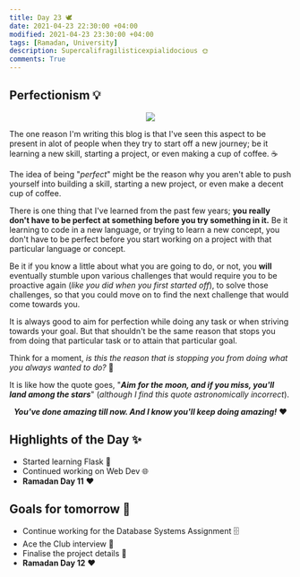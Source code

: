 ```yaml
---
title: Day 23 🕊
date: 2021-04-23 22:30:00 +04:00
modified: 2021-04-23 23:30:00 +04:00
tags: [Ramadan, University]
description: Supercalifragilisticexpialidocious 🌞
comments: True
---
```


## Perfectionism 💡

<p align="center">
  <img src="https://i.postimg.cc/zXg0ChRm/Capture.jpg"/>
</p>

The one reason I'm writing this blog is that I've seen this aspect to be present in alot of people when they try to start off a new journey; be it learning a new skill, starting a project, or even making a cup of coffee. ☕️

The idea of being "*perfect*" might be the reason why you aren't able to push yourself into building a skill, starting a new project, or even make a decent cup of coffee.

There is one thing that I've learned from the past few years; **you really don't have to be perfect at something before you try something in it.** Be it learning to code in a new language, or trying to learn a new concept, you don't have to be perfect before you start working on a project with that particular language or concept. 

Be it if you know a little about what you are going to do, or not, you **will** eventually stumble upon various challenges that would require you to be proactive again (*like you did when you first started off*), to solve those challenges, so that you could move on to find the next challenge that would come towards you. 

It is always good to aim for perfection while doing any task or when striving towards your goal. But that shouldn't be the same reason that stops you from doing that particular task or to attain that particular goal. 

Think for a moment, *is this the reason that is stopping you from doing what you always wanted to do?* 🤔

It is like how the quote goes, "<strong><em>Aim for the moon, and if you miss, you'll land among the stars</em></strong>" (*although I find this quote astronomically incorrect*).

<p align="center">
  <strong><em>You've done amazing till now. And I know you'll keep doing amazing!</em></strong> ♥️
</p>

## Highlights of the Day ✨
- Started learning Flask 🐍
- Continued working on Web Dev 🌐
- **Ramadan Day 11** ❤️

## Goals for tomorrow 📝
- Continue working for the Database Systems Assignment 🗄
- Ace the Club interview 💯
- Finalise the project details 📝
- **Ramadan Day 12** ❤️
